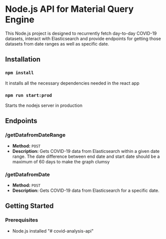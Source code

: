 # Node.js API for Material Query Engine

This Node.js project is designed to recurrently fetch day-to-day COVID-19 datasets, interact with Elasticsearch and provide endpoints for getting those datasets from date ranges as well as specific date.

## Installation

### `npm install`

It installs all the necessary dependencies needed in the react app

### `npm run start:prod`
Starts the nodejs server in production


## Endpoints

### /getDatafromDateRange

- **Method:** `POST`
- **Description:** Gets COVID-19 data from Elasticsearch within a given date range. The date difference between end date and start date should be a maximum of 60 days to make the graph clumsy

### /getDatafromDate

- **Method:** `POST`
- **Description:** Gets COVID-19 data from Elasticsearch for a specific date.

## Getting Started

### Prerequisites

- Node.js installed
"# covid-analysis-api" 
